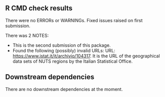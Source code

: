 ## R CMD check results
There were no ERRORs or WARNINGs. Fixed issues raised on first submission.

There was 2 NOTES:

* This is the second submission of this package.
* Found the following (possibly) invalid URLs:
  URL: https://www.istat.it/it/archivio/104317. It is the URL of the 
  geographical data sets of NUTS regions by the Italian Statistical Office.

## Downstream dependencies
There are no downstream dependencies at the moment.
